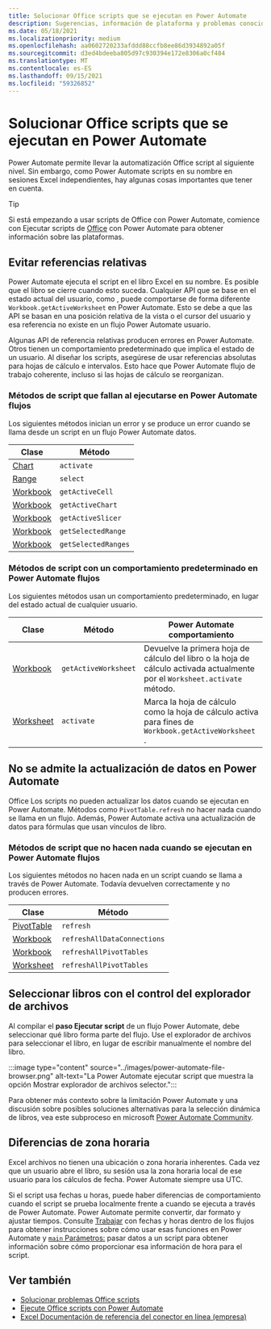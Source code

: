 ```yaml
---
title: Solucionar Office scripts que se ejecutan en Power Automate
description: Sugerencias, información de plataforma y problemas conocidos con la integración entre Office scripts y Power Automate.
ms.date: 05/18/2021
ms.localizationpriority: medium
ms.openlocfilehash: aa0602720233afddd88ccfb8ee86d3934892a05f
ms.sourcegitcommit: d3ed4bdeeba805d97c930394e172e8306a0cf484
ms.translationtype: MT
ms.contentlocale: es-ES
ms.lasthandoff: 09/15/2021
ms.locfileid: "59326852"
---
```

# <a name="troubleshoot-office-scripts-running-in-power-automate"></a>Solucionar Office scripts que se ejecutan en Power Automate

Power Automate permite llevar la automatización Office script al siguiente nivel. Sin embargo, como Power Automate scripts en su nombre en sesiones Excel independientes, hay algunas cosas importantes que tener en cuenta.

> [!TIP]
> Si está empezando a usar scripts de Office con Power Automate, comience con Ejecutar scripts de [Office](../develop/power-automate-integration.md) con Power Automate para obtener información sobre las plataformas.

## <a name="avoid-relative-references"></a>Evitar referencias relativas

Power Automate ejecuta el script en el libro Excel en su nombre. Es posible que el libro se cierre cuando esto suceda. Cualquier API que se base en el estado actual del usuario, como , puede comportarse de forma diferente `Workbook.getActiveWorksheet` en Power Automate. Esto se debe a que las API se basan en una posición relativa de la vista o el cursor del usuario y esa referencia no existe en un flujo Power Automate usuario.

Algunas API de referencia relativas producen errores en Power Automate. Otros tienen un comportamiento predeterminado que implica el estado de un usuario. Al diseñar los scripts, asegúrese de usar referencias absolutas para hojas de cálculo e intervalos. Esto hace que Power Automate flujo de trabajo coherente, incluso si las hojas de cálculo se reorganizan.

### <a name="script-methods-that-fail-when-run-in-power-automate-flows"></a>Métodos de script que fallan al ejecutarse en Power Automate flujos

Los siguientes métodos inician un error y se produce un error cuando se llama desde un script en un flujo Power Automate datos.

| Clase | Método |
|--|--|
| [Chart](/javascript/api/office-scripts/excelscript/excelscript.chart) | `activate` |
| [Range](/javascript/api/office-scripts/excelscript/excelscript.range) | `select` |
| [Workbook](/javascript/api/office-scripts/excelscript/excelscript.workbook) | `getActiveCell` |
| [Workbook](/javascript/api/office-scripts/excelscript/excelscript.workbook) | `getActiveChart` |
| [Workbook](/javascript/api/office-scripts/excelscript/excelscript.workbook) | `getActiveSlicer` |
| [Workbook](/javascript/api/office-scripts/excelscript/excelscript.workbook) | `getSelectedRange` |
| [Workbook](/javascript/api/office-scripts/excelscript/excelscript.workbook) | `getSelectedRanges` |

### <a name="script-methods-with-a-default-behavior-in-power-automate-flows"></a>Métodos de script con un comportamiento predeterminado en Power Automate flujos

Los siguientes métodos usan un comportamiento predeterminado, en lugar del estado actual de cualquier usuario.

| Clase | Método | Power Automate comportamiento |
|--|--|--|
| [Workbook](/javascript/api/office-scripts/excelscript/excelscript.workbook) | `getActiveWorksheet` | Devuelve la primera hoja de cálculo del libro o la hoja de cálculo activada actualmente por el `Worksheet.activate` método. |
| [Worksheet](/javascript/api/office-scripts/excelscript/excelscript.worksheet) | `activate` | Marca la hoja de cálculo como la hoja de cálculo activa para fines de `Workbook.getActiveWorksheet` . |

## <a name="data-refresh-not-supported-in-power-automate"></a>No se admite la actualización de datos en Power Automate

Office Los scripts no pueden actualizar los datos cuando se ejecutan en Power Automate. Métodos como `PivotTable.refresh` no hacer nada cuando se llama en un flujo. Además, Power Automate activa una actualización de datos para fórmulas que usan vínculos de libro.

### <a name="script-methods-that-do-nothing-when-run-in-power-automate-flows"></a>Métodos de script que no hacen nada cuando se ejecutan en Power Automate flujos

Los siguientes métodos no hacen nada en un script cuando se llama a través de Power Automate. Todavía devuelven correctamente y no producen errores.

| Clase | Método |
|--|--|
| [PivotTable](/javascript/api/office-scripts/excelscript/excelscript.pivottable) | `refresh` |
| [Workbook](/javascript/api/office-scripts/excelscript/excelscript.workbook) | `refreshAllDataConnections` |
| [Workbook](/javascript/api/office-scripts/excelscript/excelscript.workbook) | `refreshAllPivotTables` |
| [Worksheet](/javascript/api/office-scripts/excelscript/excelscript.worksheet) | `refreshAllPivotTables` |

## <a name="select-workbooks-with-the-file-browser-control"></a>Seleccionar libros con el control del explorador de archivos

Al compilar el **paso Ejecutar script** de un flujo Power Automate, debe seleccionar qué libro forma parte del flujo. Use el explorador de archivos para seleccionar el libro, en lugar de escribir manualmente el nombre del libro.

:::image type="content" source="../images/power-automate-file-browser.png" alt-text="La Power Automate ejecutar script que muestra la opción Mostrar explorador de archivos selector.":::

Para obtener más contexto sobre la limitación Power Automate y una discusión sobre posibles soluciones alternativas para la selección dinámica de libros, vea este subproceso en microsoft [Power Automate Community](https://powerusers.microsoft.com/t5/Power-Automate-Ideas/Allow-for-dynamic-quot-file-quot-value-for-excel-quot-get-a-row/idi-p/103091#).

## <a name="time-zone-differences"></a>Diferencias de zona horaria

Excel archivos no tienen una ubicación o zona horaria inherentes. Cada vez que un usuario abre el libro, su sesión usa la zona horaria local de ese usuario para los cálculos de fecha. Power Automate siempre usa UTC.

Si el script usa fechas u horas, puede haber diferencias de comportamiento cuando el script se prueba localmente frente a cuando se ejecuta a través de Power Automate. Power Automate permite convertir, dar formato y ajustar tiempos. Consulte [Trabajar](https://flow.microsoft.com/blog/working-with-dates-and-times/) con fechas y horas dentro de los flujos para obtener instrucciones sobre cómo usar esas funciones en Power Automate y [ `main` Parámetros:](../develop/power-automate-integration.md#main-parameters-pass-data-to-a-script) pasar datos a un script para obtener información sobre cómo proporcionar esa información de hora para el script.

## <a name="see-also"></a>Ver también

- [Solucionar problemas Office scripts](troubleshooting.md)
- [Ejecute Office scripts con Power Automate](../develop/power-automate-integration.md)
- [Excel Documentación de referencia del conector en línea (empresa)](/connectors/excelonlinebusiness/)
